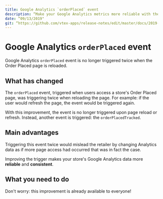 ```yaml
---
title: Google Analytics `orderPlaced` event
description: “Make your Google Analytics metrics more reliable with the `orderPlaced` event trigger improvement.”
date: “09/13/2019"
git: “https://github.com/vtex-apps/release-notes/edit/master/docs/2019-week-36/events-context.md”
---
```


# Google Analytics `orderPlaced` event 

 Google Analytics `orderPlaced` event is no longer triggered twice when the Order Placed page is reloaded. 
 
## What has changed

The `orderPlaced` event, triggered when users access a store's Order Placed page, was triggering twice when reloading the page. For example: if the user would refresh the page, the event would be triggered again. 

With this improvement, the event is no longer triggered upon page reload or refresh. Instead, another event is triggered: the `orderPlacedTracked`. 

## Main advantages 

Triggering this event twice would mislead the retailer by changing Analytics data as if more page access had occurred that was in fact the case.

Improving the trigger makes your store's Google Analytics data more **reliable** and **consistent**.

## What you need to do

Don't worry: this improvement is already available to everyone!
